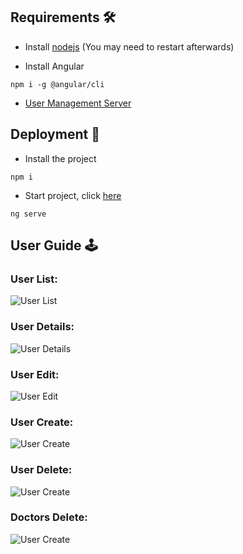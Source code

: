 ## Requirements 🛠️

- Install [nodejs](https://nodejs.org/es/download) (You may need to restart afterwards)

- Install Angular
```
npm i -g @angular/cli
```
- [User Management Server](https://github.com/alvgom97/Users-Manager-Server)

## Deployment 🚀

- Install the project
```
npm i 
```
- Start project, click [here](http://localhost:4200)
```
ng serve 
```

## User Guide 🕹️

### User List:
![User List](http://g.recordit.co/ONCk2fDm9l.gif)

### User Details:
![User Details](http://g.recordit.co/V09udfSNNW.gif)

### User Edit:
![User Edit](http://g.recordit.co/RcLKM4uMjL.gif)

### User Create:
![User Create](http://g.recordit.co/22HxovwytS.gif)

### User Delete:
![User Create](http://g.recordit.co/LuNSIFcoQA.gif)

### Doctors Delete:
![User Create](http://g.recordit.co/KX9XH8E82J.gif)
